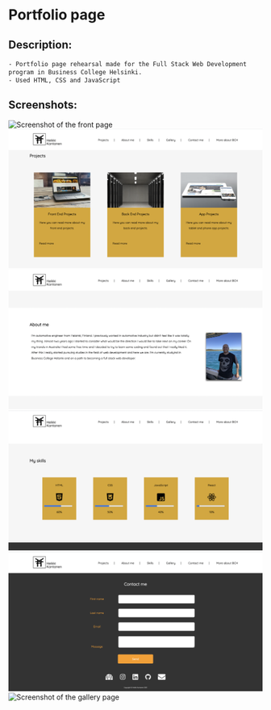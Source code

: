 # Portfolio page

## Description: 
    - Portfolio page rehearsal made for the Full Stack Web Development program in Business College Helsinki.
    - Used HTML, CSS and JavaScript

## Screenshots:

![Screenshot of the front page](Screenshot-home.png)
![Screenshot of the projects section](Screenshot-projects.png)
![Screenshot of the about section](Screenshot-about.png)
![Screenshot of the skills section](Screenshot-skills.png)
![Screenshot of the contact section](Screenshot-contact.png)
![Screenshot of the gallery page](Screenshot-gallery.png)
